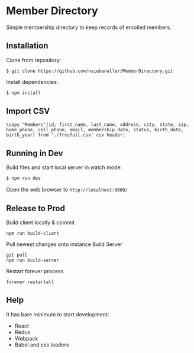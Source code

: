 # Member Directory
Simple membership directory to keep records of enrolled members.


## Installation
Clone from repository:
```
$ git clone https://github.com/nsiebenaller/MemberDirectory.git
```
Install dependencies:
```js
$ npm install
```

## Import CSV
```
\copy "Members"(id, first_name, last_name, address, city, state, zip, home_phone, cell_phone, email, membership_date, status, birth_date, birth_year) from './frccfull.csv' csv header;
```

## Running in Dev
Build files and start local server in watch mode:
```js
$ npm run dev
```
Open the web browser to `http://localhost:8000/`

## Release to Prod

Build client locally & commit
```
npm run build-client
```
Pull newest changes onto instance
Build Server
```
git pull
npm run build-server
```
Restart forever process
```
forever restartall
```

## Help

It has bare minimum to start development:
* React
* Redux
* Webpack
* Babel and css loaders
